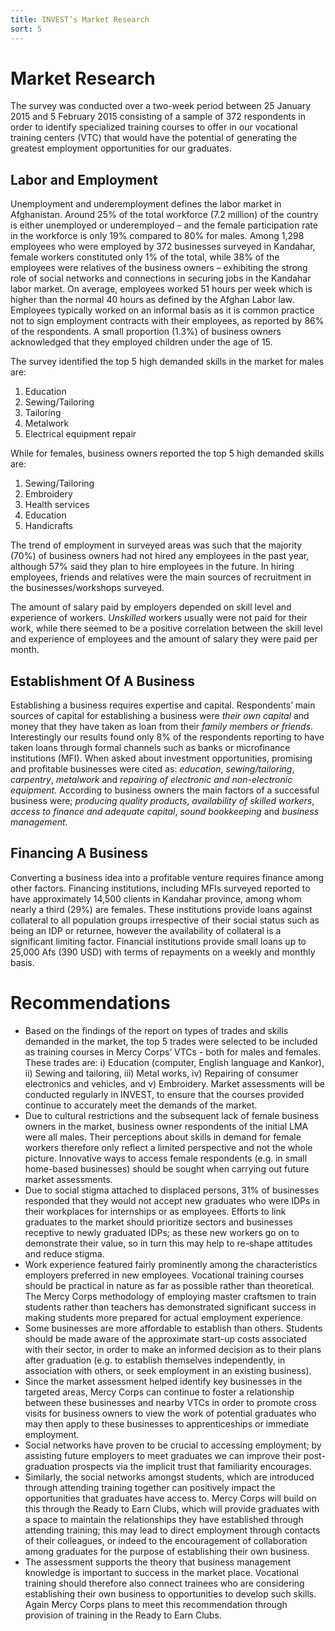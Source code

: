 ```yaml
---
title: INVEST’s Market Research
sort: 5
---
```


# Market Research

The survey was conducted over a two-week period between 25 January 2015 and 5 February 2015 consisting of a sample of 372 respondents in order to identify specialized training courses to offer in our vocational training centers (VTC) that would have the potential of generating the greatest employment opportunities for our graduates.

## Labor and Employment
Unemployment and underemployment defines the labor market in Afghanistan. Around 25% of the total workforce (7.2 million) of the country is either unemployed or underemployed – and the female participation rate in the workforce is only 19% compared to 80% for males. Among 1,298 employees who were employed by 372 businesses surveyed in Kandahar, female workers constituted only 1% of the total, while 38% of the employees were relatives of the business owners – exhibiting the strong role of social networks and connections in securing jobs in the Kandahar labor market. On average, employees worked 51 hours per week which is higher than the normal 40 hours as defined by the Afghan Labor law. Employees typically worked on an informal basis as it is common practice not to sign employment contracts with their employees, as reported by 86% of the respondents. A small proportion (1.3%) of business owners acknowledged that they employed children under the age of 15.

The survey identified the top 5 high demanded skills in the market for males are:

1. Education
2. Sewing/Tailoring
3. Tailoring
4. Metalwork
5. Electrical equipment repair

While for females, business owners reported the top 5 high demanded skills are:

1. Sewing/Tailoring
2. Embroidery
3. Health services
4. Education
4. Handicrafts

The trend of employment in surveyed areas was such that the majority (70%) of business owners had not hired any employees in the past year, although 57% said they plan to hire employees in the future. In hiring employees, friends and relatives were the main sources of recruitment in the businesses/workshops surveyed.

The amount of salary paid by employers depended on skill level and experience of workers. *Unskilled* workers usually were not paid for their work, while there seemed to be a positive correlation between the skill level and experience of employees and the amount of salary they were paid per month.

## Establishment Of A Business
Establishing a business requires expertise and capital. Respondents’ main sources of capital for establishing a business were *their own capital* and money that they have taken as loan from their *family members or friends*. Interestingly our results found only 8% of the respondents reporting to have taken loans through formal channels such as banks or microfinance institutions (MFI). When asked about investment opportunities, promising and profitable businesses were cited as: *education*, *sewing/tailoring*, *carpentry*, *metalwork* and *repairing of electronic and non-electronic equipment*. According to business owners the main factors of a successful business were; *producing quality products*, *availability of skilled workers*, *access to finance and adequate capital*, *sound bookkeeping* and *business management*.

## Financing A Business  
Converting a business idea into a profitable venture requires finance among other factors. Financing institutions, including MFIs surveyed reported to have approximately 14,500 clients in Kandahar province, among whom nearly a third (29%) are females. These institutions provide loans against collateral to all population groups irrespective of their social status such as being an IDP or returnee, however the availability of collateral is a significant limiting factor. Financial institutions provide small loans up to 25,000 Afs (390 USD) with terms of repayments on a weekly and monthly basis.

# Recommendations

-	Based on the findings of the report on types of trades and skills demanded in the market, the top 5 trades were selected to be included as training courses in Mercy Corps’ VTCs - both for males and females. These trades are: i) Education (computer, English language and Kankor), ii) Sewing and tailoring, iii) Metal works, iv) Repairing of consumer electronics and vehicles, and v) Embroidery. Market assessments will  be conducted regularly in INVEST, to ensure that the courses provided  continue to accurately meet the demands of the market.
-	Due to cultural restrictions and the subsequent lack of female business owners in the market, business owner respondents of the initial LMA were all males. Their perceptions about skills in demand for female workers therefore only reflect a limited perspective and not the whole picture. Innovative ways to access female respondents (e.g. in small home-based businesses) should be sought when carrying out future market assessments.
-	Due to social stigma attached to displaced persons, 31% of businesses responded that they would not accept new graduates who were IDPs in their workplaces for internships or as employees. Efforts to link graduates to the market should prioritize sectors and businesses receptive to newly graduated IDPs; as these new workers go on to demonstrate their value, so in turn this may help to re-shape attitudes and reduce stigma.
-	Work experience featured fairly prominently among the characteristics employers preferred in new employees. Vocational training courses should be practical in nature as far as possible rather than theoretical. The Mercy Corps methodology of employing master craftsmen to train students rather than teachers has demonstrated significant success in making students more prepared for actual employment experience.
-	Some businesses are more affordable to establish than others. Students should be made aware of the approximate start-up costs associated with their sector, in order to make an informed decision as to their plans after graduation (e.g. to establish themselves independently, in association with others, or seek employment in an existing business).
-	Since the market assessment helped identify key businesses in the targeted areas, Mercy Corps can continue to foster a relationship between these businesses and nearby VTCs in order to promote cross visits for business owners to view the work of potential graduates who may then apply to these businesses to apprenticeships or immediate employment.
-	Social networks have proven to be crucial to accessing employment; by assisting future employers to meet graduates we can improve their post-graduation prospects via the implicit trust that familiarity encourages.
-	Similarly, the social networks amongst students, which are introduced through attending training together can positively impact the opportunities that graduates have access to. Mercy Corps will build on this through the Ready to Earn Clubs, which will provide graduates with a space to maintain the relationships they have established through attending training; this may lead to direct employment through contacts of their colleagues, or indeed to the encouragement of collaboration among graduates for the purpose of establishing their own business.
-	The assessment supports the theory that business management knowledge is important to success in the market place. Vocational training should therefore also connect trainees who are considering establishing their own business to opportunities to develop such skills. Again Mercy Corps plans to meet this recommendation through provision of training in the Ready to Earn Clubs.
